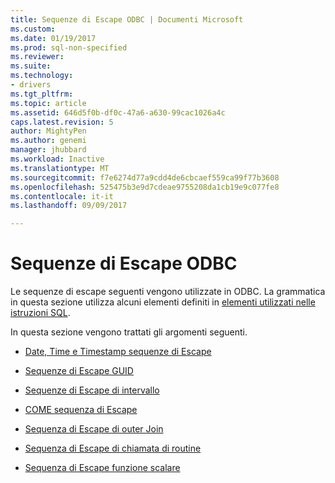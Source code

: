 ```yaml
---
title: Sequenze di Escape ODBC | Documenti Microsoft
ms.custom: 
ms.date: 01/19/2017
ms.prod: sql-non-specified
ms.reviewer: 
ms.suite: 
ms.technology:
- drivers
ms.tgt_pltfrm: 
ms.topic: article
ms.assetid: 646d5f0b-df0c-47a6-a630-99cac1026a4c
caps.latest.revision: 5
author: MightyPen
ms.author: genemi
manager: jhubbard
ms.workload: Inactive
ms.translationtype: MT
ms.sourcegitcommit: f7e6274d77a9cdd4de6cbcaef559ca99f77b3608
ms.openlocfilehash: 525475b3e9d7cdeae9755208da1cb19e9c077fe8
ms.contentlocale: it-it
ms.lasthandoff: 09/09/2017

---
```

# <a name="odbc-escape-sequences"></a>Sequenze di Escape ODBC
Le sequenze di escape seguenti vengono utilizzate in ODBC. La grammatica in questa sezione utilizza alcuni elementi definiti in [elementi utilizzati nelle istruzioni SQL](../../../odbc/reference/appendixes/elements-used-in-sql-statements.md).  
  
 In questa sezione vengono trattati gli argomenti seguenti.  
  
-   [Date, Time e Timestamp sequenze di Escape](../../../odbc/reference/appendixes/date-time-and-timestamp-escape-sequences.md)  
  
-   [Sequenze di Escape GUID](../../../odbc/reference/appendixes/guid-escape-sequences.md)  
  
-   [Sequenze di Escape di intervallo](../../../odbc/reference/appendixes/interval-escape-sequences.md)  
  
-   [COME sequenza di Escape](../../../odbc/reference/appendixes/like-escape-sequence.md)  
  
-   [Sequenza di Escape di outer Join](../../../odbc/reference/appendixes/outer-join-escape-sequence.md)  
  
-   [Sequenza di Escape di chiamata di routine](../../../odbc/reference/appendixes/procedure-call-escape-sequence.md)  
  
-   [Sequenza di Escape funzione scalare](../../../odbc/reference/appendixes/scalar-function-escape-sequence.md)

